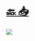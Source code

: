 #
# [🔙 ](../../)    <a href="../pdfs/227290672_⚪_🏦_🔨_📜_Panel o cartel informativo.pdf">📥</a>
 <img src="page0.jpg"> 

            
                